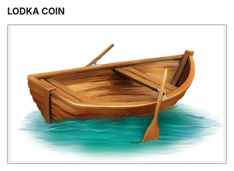 <html lang="en">
<head>
    <meta charset="UTF-8">
    <meta http-equiv="X-UA-Compatible" content="IE=edge">
    <meta name="viewport" content="width=device-width, initial-scale=1.0">
    <link rel="stylesheet" href="style.css">
    <title>lodka_coin</title>
</head>
<body>
    <nav class="nav">
        <h1 class="title">LODKA COIN</h1>
    </nav>
    <section class="level">
    </section>
    <section class="tap_tap">
        <button class="tap_circle_btn"><div class="tap_circle"><img class="tap_lodka" src="lodka.png" alt=""></div></button>
    </section>
</body>
</html>
